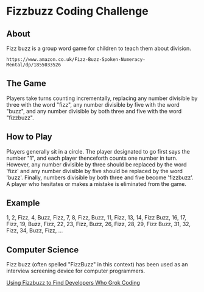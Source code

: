 Fizzbuzz Coding Challenge
=========================

About
-----

Fizz buzz is a group word game for children to teach them about division.

    https://www.amazon.co.uk/Fizz-Buzz-Spoken-Numeracy-Mental/dp/1855033526

The Game
--------

Players take  turns counting incrementally,  replacing any number  divisible by
three with the word "fizz", any number  divisible by five with the word "buzz",
and any number divisible by both three and five with the word "fizzbuzz".

How to Play
-----------

Players generally sit in a circle.  The  player designated to go first says the
number "1",  and each player thenceforth  counts one number in  turn.  However,
any number  divisible by three  should be replaced by  the word 'fizz'  and any
number  divisible by  five should  be replaced  by the  word 'buzz'.   Finally,
numbers  divisible by  both three  and five  become 'fizzbuzz'.   A player  who
hesitates or makes a mistake is eliminated from the game.

Example
-------

1, 2, Fizz, 4,  Buzz, Fizz, 7, 8, Fizz, Buzz, 11, Fizz,  13, 14, Fizz Buzz, 16,
17, Fizz, 19, Buzz, Fizz, 22, 23, Fizz,  Buzz, 26, Fizz, 28, 29, Fizz Buzz, 31,
32, Fizz, 34, Buzz, Fizz, ...

Computer Science
----------------

Fizz  buzz (often  spelled "FizzBuzz"  in  this context)  has been  used as  an
interview screening device for computer programmers.

[Using Fizzbuzz to Find Developers Who Grok
Coding](https://imranontech.com/2007/01/24/using-fizzbuzz-to-find-developers-who-grok-coding/)


